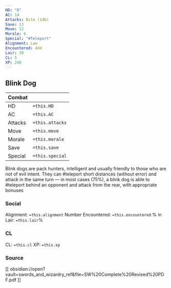 ```yaml
---
HD: "8"
AC: 14
Attacks: Bite (1d6)
Save: 13
Move: 12
Morale: 6
Special: "#Teleport"
Alignment: Law
Encountered: 4d4
Lair: 30
CL: 5
XP: 240
---
```



## Blink Dog


| Combat  |                 |
| ------- | --------------- |
| HD      | `=this.HD`      |
| AC      | `=this.AC`      |
| Attacks | `=this.attacks` |
| Move    | `=this.move`    |
| Morale  | `=this.morale`  |
| Save    | `=this.save`    |
| Special | `=this.special` |

 Blink dogs are pack hunters, intelligent and usually friendly to those who are not of evil intent. They can #teleport short distances (without error) and attack in the same turn — in most cases (75%), a blink dog is able to #teleport behind an opponent and attack from the rear, with appropriate bonuses


### Social
Alignment: `=this.alignment`
Number Encountered: `=this.encountered`
% in Lair: `=this.lair`%

### CL
CL: `=this.cl`
XP: `=this.xp`

### Source
[[ obsidian://open?vault=swords_and_wizardry_ref&file=SW%20Complete%20Revised%20PDF.pdf ]]









